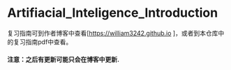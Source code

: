 # Artifiacial_Inteligence_Introduction
复习指南可到作者博客中查看[https://william3242.github.io ]，或者到本仓库中的复习指南pdf中查看。
#### 注意：之后有更新可能只会在博客中更新.
